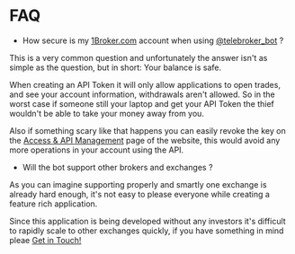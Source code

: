 # FAQ

- How secure is my [1Broker.com](https://1broker.com/?r=11468) account when
using [@telebroker_bot](http://t.me/telebroker_bot) ?

This is a very common question and unfortunately the answer isn't as simple
as the question, but in short: Your balance is safe.

When creating an API Token it will only allow applications to open trades,
and see your account information, withdrawals aren't allowed. So in the worst
case if someone still your laptop and get your API Token the thief wouldn't
be able to take your money away from you.

Also if something scary like that happens you can easily revoke the key on the
[Access & API Management](https://1broker.com/trade/#access-management") page
of the website, this would avoid any more operations in your account using the
API.

- Will the bot support other brokers and exchanges ?

As you can imagine supporting properly and smartly one exchange is already
hard enough, it's not easy to please everyone while creating a feature rich
application.

Since this application is being developed without any investors it's difficult
to rapidly scale to other exchanges quickly, if you have something in mind pleae
[Get in Touch!](../misc/Contact.md)
